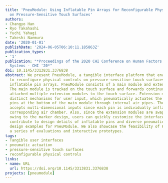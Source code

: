 ```yaml
---
title: 'PneuModule: Using Inflatable Pin Arrays for Reconfigurable Physical Controls
  on Pressure-Sensitive Touch Surfaces'
authors:
- Changyo Han
- Ryo Takahashi
- Yuchi Yahagi
- Takeshi Naemura
date: '2020-01-01'
publishDate: '2024-06-05T06:10:11.185863Z'
publication_types:
- '1'
publication: "*Proceedings of the 2020 CHI Conference on Human Factors in Computing
  Systems - CHI '20*"
doi: 10.1145/3313831.3376838
abstract: We present PneuModule, a tangible interface platform that enables users
  to reconfigure physical controls on pressure-sensitive touch surfaces using pneumatically-actuated
  inflatable pin arrays. PneuModule consists of a main module and extension modules.
  The main module is tracked on the touch surface and forwards continuous inputs from
  attached multiple extension modules to the touch surface. Extension modules have
  distinct mechanisms for user input, which pneumatically actuates the inflatable
  pins at the bottom of the main module through internal air pipes. The main module
  accepts multi-dimensional inputs since each pin is individually inflated by the
  corresponding air chamber. Also, since the extension modules are swappable and identifiable
  owing to the marker design, users can quickly customize the interface layout. We
  contribute to design details of inflatable pins and diverse pneumatic input control
  design examples for PneuModule. We also showcase the feasibility of PneuModule through
  a series of evaluations and interactive prototypes.
tags:
- Tangible user interfaces
- pneumatic actuation
- pressure-sensitive touch surfaces
- reconfigurable physical controls
links:
- name: URL
  url: https://doi.org/10.1145/3313831.3376838
projects: [pneumodule]
---
```

